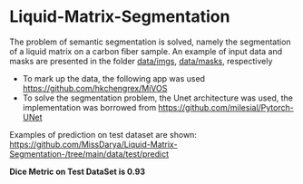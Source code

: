 # Liquid-Matrix-Segmentation
The problem of semantic segmentation is solved, namely the segmentation of a liquid matrix on a carbon fiber sample. 
An example of input data and masks are presented in the folder [data/imgs](https://github.com/MissDarya/Liquid-Matrix-Segmentation-/tree/main/data/imgs), [data/masks](https://github.com/MissDarya/Liquid-Matrix-Segmentation-/tree/main/data/masks), respectively

- To mark up the data, the following app was used https://github.com/hkchengrex/MiVOS
- To solve the segmentation problem, the Unet architecture was used, the implementation was borrowed from https://github.com/milesial/Pytorch-UNet

Examples of prediction on test dataset are shown: https://github.com/MissDarya/Liquid-Matrix-Segmentation-/tree/main/data/test/predict
 
**Dice Metric on Test DataSet is 0.93**
